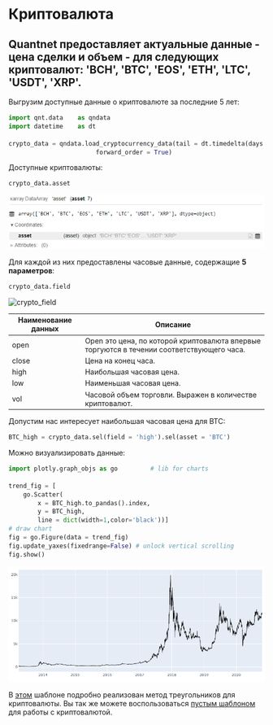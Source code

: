 # Криптовалюта
Quantnet предоставляет актуальные данные - цена сделки и объем - для следующих криптовалют: 'BCH', 'BTC', 'EOS', 'ETH', 'LTC', 'USDT', 'XRP'. 
-------------

Выгрузим доступные данные о криптовалюте за последние 5 лет:
```python
import qnt.data    as qndata
import datetime    as dt

crypto_data = qndata.load_cryptocurrency_data(tail = dt.timedelta(days = 5*365),
                        forward_order = True)
```

Доступные криптовалюты:
```python
crypto_data.asset
```
![crypto_asset](./pictures/crypto_asset.PNG)

Для каждой из них предоставлены часовые данные, содержащие **5 параметров**:
```python
crypto_data.field
```
![crypto_field](./pictures/crypto_field.PNG)

| Наименование данных | Описание |
| ------------------ | -------- |
| open               | Open это цена, по которой криптовалюта впервые торгуются в течении соответствующего часа.|
| close              | Цена на конец часа. |
| high               | Наибольшая часовая цена. |
| low                | Наименьшая часовая цена. |
| vol                | Часовой объем торговли. Выражен в количестве криптовалют.|

Допустим нас интересует наибольшая часовая цена для BTC:

```python
BTC_high = crypto_data.sel(field = 'high').sel(asset = 'BTC')
```

Можно визуализировать данные:

```python
import plotly.graph_objs as go         # lib for charts

trend_fig = [
    go.Scatter(
        x = BTC_high.to_pandas().index,
        y = BTC_high,
        line = dict(width=1,color='black'))]
# draw chart
fig = go.Figure(data = trend_fig)
fig.update_yaxes(fixedrange=False) # unlock vertical scrolling
fig.show()
```

![crypto_high](./pictures/crypto_high.PNG)

В [этом](https://quantnet.ai/referee/template/14015755/html) шаблоне подробно реализован метод треугольников для криптовалюты. Вы так же можете воспользоваться [пустым шаблоном](https://quantnet.ai/referee/template/13767170/html) для работы с криптовалютой.